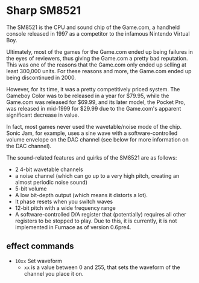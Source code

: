 # Sharp SM8521

The SM8521 is the CPU and sound chip of the Game.com, a handheld console released in 1997 as a competitor to the infamous Nintendo Virtual Boy.

Ultimately, most of the games for the Game.com ended up being failures in the eyes of reviewers, thus giving the Game.com a pretty bad reputation. This was one of the reasons that the Game.com only ended up selling at least 300,000 units. For these reasons and more, the Game.com ended up being discontinued in 2000. 

However, for its time, it was a pretty competitively priced system. The Gameboy Color was to be released in a year for $79.95, while the Game.com was released for $69.99, and its later model, the Pocket Pro, was released in mid-1999 for $29.99 due to the Game.com's apparent significant decrease in value.

In fact, most games never used the wavetable/noise mode of the chip. Sonic Jam, for example, uses a sine wave with a software-controlled volume envelope on the DAC channel (see below for more information on the DAC channel).

The sound-related features and quirks of the SM8521 are as follows:
- 2 4-bit wavetable channels
- a noise channel (which can go up to a very high pitch, creating an almost periodic noise sound)
- 5-bit volume
- A low bit-depth output (which means it distorts a lot). 
- It phase resets when you switch waves
- 12-bit pitch with a wide frequency range
- A software-controlled D/A register that (potentially) requires all other registers to be stopped to play. Due to this, it is currently, it is not implemented in Furnace as of version 0.6pre4.

## effect commands

- `10xx` Set waveform
  - `xx` is a value between 0 and 255, that sets the waveform of the channel you place it on.

